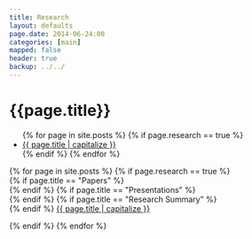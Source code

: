 ```yaml
---
title: Research 
layout: defaults
page.date: 2014-06-24:00
categories: [main]
mapped: false
header: true
backup: ../../
---
```


# {{page.title}} 

<ul class="fa-ul">
{% for page in site.posts %}
{% if page.research == true %}
<li><i class="fa-li fa fa-arrow-right"></i><a class="major" href="{{ page.url }}">{{ page.title | capitalize }}</a> </li>
{% endif %} 
{% endfor %}
</ul>

<div class="row">
{% for page in site.posts %}
{% if page.research == true %}
<div class="col-sm-4 center">
{% if page.title == "Papers" %}
<div style="text-align: center;"><i class="fa fa-columns fa-fw fa-4x"></i></div>
{% endif %}
{% if page.title == "Presentations" %}
<div style="text-align: center;"><i class="fa fa-picture-o fa-fw fa-4x"></i></div>
{% endif %}
{% if page.title == "Research Summary" %}
<div style="text-align: center;"><i class="fa fa-cog fa-fw fa-4x"></i></div>
{% endif %}
<a class="major" href="{{ page.url }}">{{ page.title | capitalize }}</a><p>
</div>
{% endif %} 
{% endfor %}
</div>



